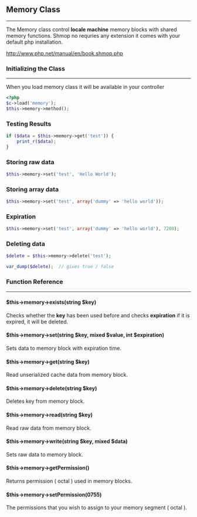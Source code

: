 
## Memory Class

------

The Memory class control <b>locale machine</b> memory blocks with shared memory functions. Shmop no requries any extension it comes with your default php installation.

<a hre="http://www.php.net/manual/en/book.shmop.php">http://www.php.net/manual/en/book.shmop.php</a>

### Initializing the Class

------

When you load memory class it will be available in your controller

```php
<?php
$c->load('memory');
$this->memory->method();
```

### Testing Results

```php
if ($data = $this->memory->get('test')) {
	print_r($data);
}
```

### Storing raw data

```php
$this->memory->set('test', 'Hello World');
```

### Storing array data

```php
$this->memory->set('test', array('dummy' => 'hello world'));
```

### Expiration

```php
$this->memory->set('test', array('dummy' => 'hello world'), 7200);
```

### Deleting data

```php
$delete = $this->memory->delete('test');

var_dump($delete);  // gives true / false
```

### Function Reference

------

#### $this->memory->exists(string $key)

Checks whether the <b>key</b> has been used before and checks <b>expiration</b> if it is expired, it will be deleted.

#### $this->memory->set(string $key, mixed $value, int $expiration)

Sets data to memory block with expiration time.

#### $this->memory->get(string $key)

Read unserialized cache data from memory block.

#### $this->memory->delete(string $key)

Deletes key from memory block.

#### $this->memory->read(string $key)

Read raw data from memory block.

#### $this->memory->write(string $key, mixed $data)

Sets raw data to memory block.

#### $this->memory->getPermission()

Returns permission ( octal ) used in memory blocks.

#### $this->memory->setPermission(0755)

The permissions that you wish to assign to your memory segment ( octal ).